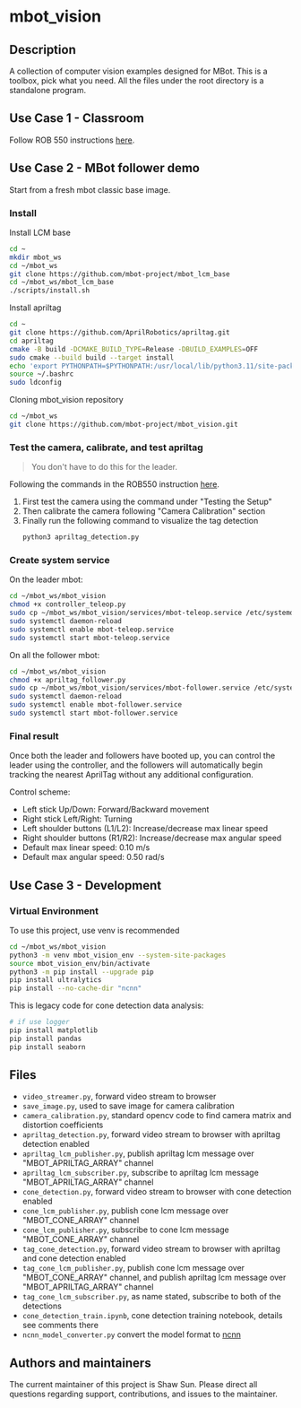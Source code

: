 # mbot_vision

## Description
A collection of computer vision examples designed for MBot. This is a toolbox, pick what you need. All the files under the root directory is a standalone program.

## Use Case 1 - Classroom
Follow ROB 550 instructions [here](https://rob550-docs.github.io/docs/botlab/how-to-guide/mbot-vision-guide.html).


## Use Case 2 - MBot follower demo
Start from a fresh mbot classic base image.
### Install
Install LCM base
```bash
cd ~
mkdir mbot_ws
cd ~/mbot_ws
git clone https://github.com/mbot-project/mbot_lcm_base
cd ~/mbot_ws/mbot_lcm_base
./scripts/install.sh
```
Install apriltag
```bash
cd ~
git clone https://github.com/AprilRobotics/apriltag.git
cd apriltag
cmake -B build -DCMAKE_BUILD_TYPE=Release -DBUILD_EXAMPLES=OFF
sudo cmake --build build --target install
echo 'export PYTHONPATH=$PYTHONPATH:/usr/local/lib/python3.11/site-packages' >> ~/.bashrc
source ~/.bashrc
sudo ldconfig
```

Cloning mbot_vision repository
```bash
cd ~/mbot_ws
git clone https://github.com/mbot-project/mbot_vision.git
```
### Test the camera, calibrate, and test apriltag
> You don't have to do this for the leader.

Following the commands in the ROB550 instruction [here](https://rob550-docs.github.io/docs/botlab/how-to-guide/mbot-vision-guide.html).
1. First test the camera using the command under "Testing the Setup"
2. Then calibrate the camera following "Camera Calibration" section
3. Finally run the following command to visualize the tag detection
    ```bash
    python3 apriltag_detection.py
    ```

### Create system service
On the leader mbot:
```bash
cd ~/mbot_ws/mbot_vision
chmod +x controller_teleop.py
sudo cp ~/mbot_ws/mbot_vision/services/mbot-teleop.service /etc/systemd/system/ 
sudo systemctl daemon-reload 
sudo systemctl enable mbot-teleop.service
sudo systemctl start mbot-teleop.service
```

On all the follower mbot:
```bash
cd ~/mbot_ws/mbot_vision
chmod +x apriltag_follower.py
sudo cp ~/mbot_ws/mbot_vision/services/mbot-follower.service /etc/systemd/system/ 
sudo systemctl daemon-reload 
sudo systemctl enable mbot-follower.service
sudo systemctl start mbot-follower.service
```

### Final result
Once both the leader and followers have booted up, you can control the leader using the controller, and the followers will automatically begin tracking the nearest AprilTag without any additional configuration.

Control scheme:
  - Left stick Up/Down: Forward/Backward movement
  - Right stick Left/Right: Turning
  - Left shoulder buttons (L1/L2): Increase/decrease max linear speed
  - Right shoulder buttons (R1/R2): Increase/decrease max angular speed
  - Default max linear speed: 0.10 m/s
  - Default max angular speed: 0.50 rad/s
## Use Case 3 - Development
### Virtual Environment
To use this project, use venv is recommended
```bash
cd ~/mbot_ws/mbot_vision
python3 -m venv mbot_vision_env --system-site-packages
source mbot_vision_env/bin/activate
python3 -m pip install --upgrade pip
pip install ultralytics
pip install --no-cache-dir "ncnn"
```

This is legacy code for cone detection data analysis:
```bash
# if use logger
pip install matplotlib
pip install pandas
pip install seaborn
```

## Files
- `video_streamer.py`, forward video stream to browser
- `save_image.py`, used to save image for camera calibration
- `camera_calibration.py`, standard opencv code to find camera matrix and distortion coefficients
- `apriltag_detection.py`, forward video stream to browser with apriltag detection enabled
- `apriltag_lcm_publisher.py`, publish apriltag lcm message over "MBOT_APRILTAG_ARRAY" channel
- `apriltag_lcm_subscriber.py`, subscribe to apriltag lcm message "MBOT_APRILTAG_ARRAY" channel
- `cone_detection.py`, forward video stream to browser with cone detection enabled
- `cone_lcm_publisher.py`, publish cone lcm message over "MBOT_CONE_ARRAY" channel
- `cone_lcm_publisher.py`, subscribe to cone lcm message "MBOT_CONE_ARRAY" channel
- `tag_cone_detection.py`, forward video stream to browser with apriltag and cone detection enabled
- `tag_cone_lcm_publisher.py`, publish cone lcm message over "MBOT_CONE_ARRAY" channel, and publish apriltag lcm message over "MBOT_APRILTAG_ARRAY" channel
- `tag_cone_lcm_subscriber.py`, as name stated, subscribe to both of the detections
- `cone_detection_train.ipynb`, cone detection training notebook, details see comments there
- `ncnn_model_converter.py` convert the model format to [ncnn](https://docs.ultralytics.com/integrations/ncnn/)


## Authors and maintainers
The current maintainer of this project is Shaw Sun. Please direct all questions regarding support, contributions, and issues to the maintainer.